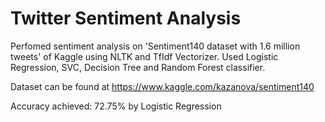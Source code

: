 # Twitter Sentiment Analysis

Perfomed sentiment analysis on 'Sentiment140 dataset with 1.6 million tweets' of Kaggle using NLTK and TfIdf Vectorizer.
Used Logistic Regression, SVC, Decision Tree and Random Forest classifier.

Dataset can be found at https://www.kaggle.com/kazanova/sentiment140

Accuracy achieved: 72.75% by Logistic Regression

